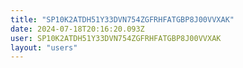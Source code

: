 ```yaml
---
title: "SP10K2ATDH51Y33DVN754ZGFRHFATGBP8J00VVXAK"
date: 2024-07-18T20:16:20.093Z
user: SP10K2ATDH51Y33DVN754ZGFRHFATGBP8J00VVXAK
layout: "users"
---
```

    